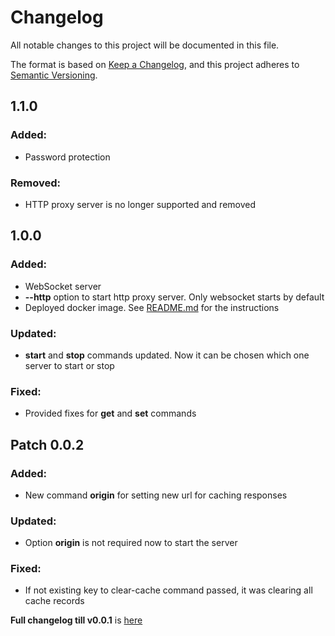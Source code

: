 # Changelog

All notable changes to this project will be documented in this file.

The format is based on [Keep a Changelog](https://keepachangelog.com/en/1.1.0/),
and this project adheres to [Semantic Versioning](https://semver.org/spec/v2.0.0.html).

## 1.1.0
### Added:
* Password protection

### Removed:
* HTTP proxy server is no longer supported and removed

## 1.0.0
### Added:
* WebSocket server
* **--http** option to start http proxy server. Only websocket starts by default
* Deployed docker image. See [README.md](README.md#deployment) for the instructions

### Updated: 
* **start** and **stop** commands updated. Now it can be chosen which one server to start or stop

### Fixed:
* Provided fixes for **get** and **set** commands

## Patch 0.0.2
### Added:
* New command **origin** for setting new url for caching responses

### Updated: 
* Option **origin** is not required now to start the server

### Fixed:
* If not existing key to clear-cache command passed, it was clearing all cache records

**Full changelog till v0.0.1** is [here](https://github.com/stbestichhh/raito-cache/tree/3f5c6bc8ebb7e7676f328ca5e9ee65b8af8f6614)

